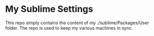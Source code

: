 # My Sublime Settings

This repo simply contains the content of my ./sublime/Packages/User folder. The repo is used to keep my various machines in sync.